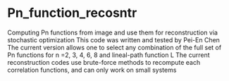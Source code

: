 # Pn_function_recosntr
 Computing Pn functions from image and use them for reconstruction via stochastic optimization
This code was written and tested by Pei-En Chen
The current version allows one to select any combination of the full set of Pn functions for n =2, 3, 4, 6, 8 and lineal-path function L
The current reconstruction codes use brute-force methods to recompute each correlation functions, and can only work on small systems
